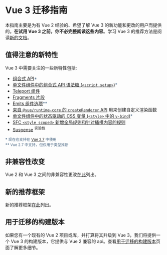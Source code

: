 # Vue 3 迁移指南

本指南主要是为有 Vue 2 经验的、希望了解 Vue 3 的新功能和更改的用户而提供的。**在试用 Vue 3 之前，你不必完整阅读这些内容**。学习 Vue 3 的推荐方法是阅读[新的文档](https://cn.vuejs.org)。

<!-- VueMastery Start -->
<script setup>
import VueMasteryWidget from '../VueMastery.vue'
</script>
<VueMasteryWidget/>
<!-- VueMastery End -->

<style>
.note {
  color: #476582;
}
</style>

## 值得注意的新特性

Vue 3 中需要关注的一些新特性包括:

- [组合式 API](https://cn.vuejs.org/guide/extras/composition-api-faq.html)<span class="note">\*</span>
- [单文件组件中的组合式 API 语法糖 (`<script setup>`)](https://cn.vuejs.org/api/sfc-script-setup.html)<span class="note">\*</span>
- [Teleport 组件](https://cn.vuejs.org/guide/built-ins/teleport.html)
- [Fragments 片段](./new/fragments.html)
- [Emits 组件选项](https://cn.vuejs.org/api/options-state.html#emits)<span class="note">\*\*</span>
- [来自 `@vue/runtime-core` 的 `createRenderer` API](https://cn.vuejs.org/api/custom-renderer.html) 用来创建自定义渲染函数
- [单文件组件中的状态驱动的 CSS 变量 (`<style>` 中的 `v-bind`)](https://cn.vuejs.org/api/sfc-css-features.html#v-bind-in-css)<span class="note">\*</span>
- [SFC `<style scoped>` 新增全局规则和针对插槽内容的规则](https://github.com/vuejs/rfcs/blob/master/active-rfcs/0023-scoped-styles-changes.md)
- [Suspense](https://cn.vuejs.org/guide/built-ins/suspense.html) <sup class="warning">实验性</sup>

<sub class="note"><b>\*</b> 现在也支持在 <a href="https://blog.vuejs.org/posts/vue-2-7-naruto.html" target="_blank">Vue 2.7</a> 中使用</sub><br>
<sub class="note"><b>\*\*</b> Vue 2.7 中支持，但仅用于类型推断</sub>

## 非兼容性改变

Vue 2 和 Vue 3 之间的非兼容性更改[在此](./breaking-changes/)列出。

## 新的推荐框架

新的推荐框架[在此](./recommendations)列出。

## 用于迁移的构建版本

如果您有一个现有的 Vue 2 项目或库，并打算将其升级到 Vue 3，我们将提供一个 Vue 3 的构建版本，它提供与 Vue 2 兼容的 api。查看[用于迁移的构建版本](./migration-build)页面了解更多细节。
